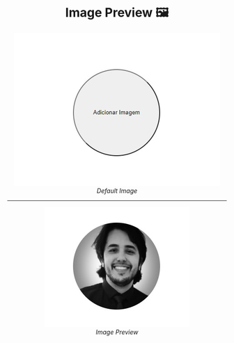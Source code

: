 <h1 align="center">Image Preview 🖼️</h1>

<p align="center">
  <a href="https://image-previews-react.vercel.app/" target="_blank">
    <img 
         src="https://raw.githubusercontent.com/lucasrmagalhaes/image_previews-react/main/public/add-image.jpg?token=AKKKNU7KJ7HFIREZE56I6DDA6HLOS" 
         alt="Default Image" 
    />
  </a>
  <br />
  <i>Default Image</i>
</p>

<hr />

<p align="center">
  <a href="https://image-previews-react.vercel.app/" target="_blank">
    <img 
         src="https://raw.githubusercontent.com/lucasrmagalhaes/image_previews-react/main/public/image.jpg?token=AKKKNU5A4PF44XJFWZMYXDLA6HLOM" 
         alt="Image Preview" 
    />
  </a>
  <br />
  <i>Image Preview</i>
</p>
